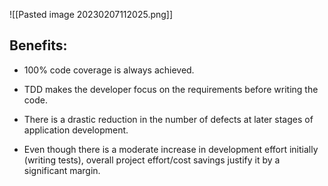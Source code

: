 ![[Pasted image 20230207112025.png]]

## Benefits:

-   100% code coverage is always achieved.
    
-   TDD makes the developer focus on the requirements before writing the code.
    
-   There is a drastic reduction in the number of defects at later stages of application development.
    
-   Even though there is a moderate increase in development effort initially (writing tests), overall project effort/cost savings justify it by a significant margin.